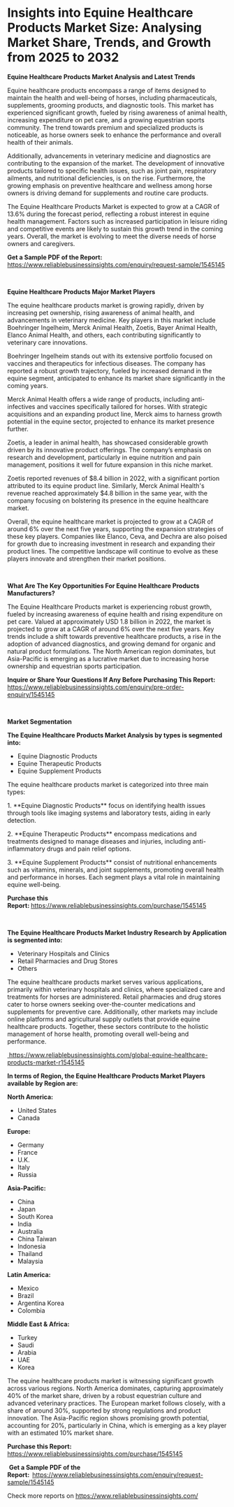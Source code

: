<p><h1>Insights into Equine Healthcare Products Market Size: Analysing Market Share, Trends, and Growth from 2025 to 2032</h1></p><p><strong>Equine Healthcare Products Market Analysis and Latest Trends</strong></p>
<p><p>Equine healthcare products encompass a range of items designed to maintain the health and well-being of horses, including pharmaceuticals, supplements, grooming products, and diagnostic tools. This market has experienced significant growth, fueled by rising awareness of animal health, increasing expenditure on pet care, and a growing equestrian sports community. The trend towards premium and specialized products is noticeable, as horse owners seek to enhance the performance and overall health of their animals. </p><p>Additionally, advancements in veterinary medicine and diagnostics are contributing to the expansion of the market. The development of innovative products tailored to specific health issues, such as joint pain, respiratory ailments, and nutritional deficiencies, is on the rise. Furthermore, the growing emphasis on preventive healthcare and wellness among horse owners is driving demand for supplements and routine care products. </p><p>The Equine Healthcare Products Market is expected to grow at a CAGR of 13.6% during the forecast period, reflecting a robust interest in equine health management. Factors such as increased participation in leisure riding and competitive events are likely to sustain this growth trend in the coming years. Overall, the market is evolving to meet the diverse needs of horse owners and caregivers.</p></p>
<p><strong>Get a Sample PDF of the Report:&nbsp;</strong> <a href="https://www.reliablebusinessinsights.com/enquiry/request-sample/1545145?utm_campaign=2289&utm_medium=2&utm_source=Github&utm_content=ia&utm_term=08032025&utm_id=equine-healthcare-products">https://www.reliablebusinessinsights.com/enquiry/request-sample/1545145</a></p>
<p>&nbsp;</p>
<p><strong>Equine Healthcare Products Major Market Players</strong></p>
<p><p>The equine healthcare products market is growing rapidly, driven by increasing pet ownership, rising awareness of animal health, and advancements in veterinary medicine. Key players in this market include Boehringer Ingelheim, Merck Animal Health, Zoetis, Bayer Animal Health, Elanco Animal Health, and others, each contributing significantly to veterinary care innovations.</p><p>Boehringer Ingelheim stands out with its extensive portfolio focused on vaccines and therapeutics for infectious diseases. The company has reported a robust growth trajectory, fueled by increased demand in the equine segment, anticipated to enhance its market share significantly in the coming years.</p><p>Merck Animal Health offers a wide range of products, including anti-infectives and vaccines specifically tailored for horses. With strategic acquisitions and an expanding product line, Merck aims to harness growth potential in the equine sector, projected to enhance its market presence further.</p><p>Zoetis, a leader in animal health, has showcased considerable growth driven by its innovative product offerings. The company’s emphasis on research and development, particularly in equine nutrition and pain management, positions it well for future expansion in this niche market.</p><p>Zoetis reported revenues of $8.4 billion in 2022, with a significant portion attributed to its equine product line. Similarly, Merck Animal Health's revenue reached approximately $4.8 billion in the same year, with the company focusing on bolstering its presence in the equine healthcare market.</p><p>Overall, the equine healthcare market is projected to grow at a CAGR of around 6% over the next five years, supporting the expansion strategies of these key players. Companies like Elanco, Ceva, and Dechra are also poised for growth due to increasing investment in research and expanding their product lines. The competitive landscape will continue to evolve as these players innovate and strengthen their market positions.</p></p>
<p>&nbsp;</p>
<p><strong>What Are The Key Opportunities For Equine Healthcare Products Manufacturers?</strong></p>
<p><p>The Equine Healthcare Products market is experiencing robust growth, fueled by increasing awareness of equine health and rising expenditure on pet care. Valued at approximately USD 1.8 billion in 2022, the market is projected to grow at a CAGR of around 6% over the next five years. Key trends include a shift towards preventive healthcare products, a rise in the adoption of advanced diagnostics, and growing demand for organic and natural product formulations. The North American region dominates, but Asia-Pacific is emerging as a lucrative market due to increasing horse ownership and equestrian sports participation.</p></p>
<p><strong>Inquire or Share Your Questions If Any Before Purchasing This Report:</strong> <a href="https://www.reliablebusinessinsights.com/enquiry/pre-order-enquiry/1545145?utm_campaign=2289&utm_medium=2&utm_source=Github&utm_content=ia&utm_term=08032025&utm_id=equine-healthcare-products">https://www.reliablebusinessinsights.com/enquiry/pre-order-enquiry/1545145</a></p>
<p>&nbsp;</p>
<p><strong>Market Segmentation</strong></p>
<p><strong>The Equine Healthcare Products Market Analysis by types is segmented into:</strong></p>
<p><ul><li>Equine Diagnostic Products</li><li>Equine Therapeutic Products</li><li>Equine Supplement Products</li></ul></p>
<p><p>The equine healthcare products market is categorized into three main types: </p><p>1. **Equine Diagnostic Products** focus on identifying health issues through tools like imaging systems and laboratory tests, aiding in early detection. </p><p>2. **Equine Therapeutic Products** encompass medications and treatments designed to manage diseases and injuries, including anti-inflammatory drugs and pain relief options.</p><p>3. **Equine Supplement Products** consist of nutritional enhancements such as vitamins, minerals, and joint supplements, promoting overall health and performance in horses. Each segment plays a vital role in maintaining equine well-being.</p></p>
<p><strong>Purchase this Report:&nbsp;</strong><a href="https://www.reliablebusinessinsights.com/purchase/1545145?utm_campaign=2289&utm_medium=2&utm_source=Github&utm_content=ia&utm_term=08032025&utm_id=equine-healthcare-products">https://www.reliablebusinessinsights.com/purchase/1545145</a></p>
<p>&nbsp;</p>
<p><strong>The Equine Healthcare Products Market Industry Research by Application is segmented into:</strong></p>
<p><ul><li>Veterinary Hospitals and Clinics</li><li>Retail Pharmacies and Drug Stores</li><li>Others</li></ul></p>
<p><p>The equine healthcare products market serves various applications, primarily within veterinary hospitals and clinics, where specialized care and treatments for horses are administered. Retail pharmacies and drug stores cater to horse owners seeking over-the-counter medications and supplements for preventive care. Additionally, other markets may include online platforms and agricultural supply outlets that provide equine healthcare products. Together, these sectors contribute to the holistic management of horse health, promoting overall well-being and performance.</p></p>
<p><a href="https://www.reliablebusinessinsights.com/global-equine-healthcare-products-market-r1545145?utm_campaign=2289&utm_medium=2&utm_source=Github&utm_content=ia&utm_term=08032025&utm_id=equine-healthcare-products">&nbsp;https://www.reliablebusinessinsights.com/global-equine-healthcare-products-market-r1545145</a></p>
<p><strong>In terms of Region, the Equine Healthcare Products Market Players available by Region are:</strong></p>
<p>
    <p> <strong> North America: </strong>
        <ul>
            <li>United States</li>
            <li>Canada</li>
        </ul>
        </p> 
    <p> <strong> Europe: </strong>
        <ul>
            <li>Germany</li>
            <li>France</li>
            <li>U.K.</li>
            <li>Italy</li>
            <li>Russia</li>
        </ul>
        </p> 
    <p> <strong> Asia-Pacific: </strong>
        <ul>
            <li>China</li>
            <li>Japan</li>
            <li>South Korea</li>
            <li>India</li>
            <li>Australia</li>
            <li>China Taiwan</li>
            <li>Indonesia</li>
            <li>Thailand</li>
            <li>Malaysia</li>
        </ul>
        </p> 
    <p> <strong> Latin America: </strong>
        <ul>
            <li>Mexico</li>
            <li>Brazil</li>
            <li>Argentina Korea</li>
            <li>Colombia</li>
        </ul>
        </p> 
    <p> <strong> Middle East & Africa: </strong>
        <ul>
            <li>Turkey</li>
            <li>Saudi</li>
            <li>Arabia</li>
            <li>UAE</li>
            <li>Korea</li>
        </ul>
    </p>
    </p>
<p><p>The equine healthcare products market is witnessing significant growth across various regions. North America dominates, capturing approximately 40% of the market share, driven by a robust equestrian culture and advanced veterinary practices. The European market follows closely, with a share of around 30%, supported by strong regulations and product innovation. The Asia-Pacific region shows promising growth potential, accounting for 20%, particularly in China, which is emerging as a key player with an estimated 10% market share.</p></p>
<p><strong>Purchase this Report: </strong><a href="https://www.reliablebusinessinsights.com/purchase/1545145?utm_campaign=2289&utm_medium=2&utm_source=Github&utm_content=ia&utm_term=08032025&utm_id=equine-healthcare-products">https://www.reliablebusinessinsights.com/purchase/1545145</a></p>
<p>&nbsp;<strong>Get a Sample PDF of the Report:&nbsp;&nbsp;</strong><a href="https://www.reliablebusinessinsights.com/enquiry/request-sample/1545145?utm_campaign=2289&utm_medium=2&utm_source=Github&utm_content=ia&utm_term=08032025&utm_id=equine-healthcare-products">https://www.reliablebusinessinsights.com/enquiry/request-sample/1545145</a></p>
<p><strong></strong></p>
<p>Check more reports on <a href="https://www.reliablebusinessinsights.com/?utm_campaign=2289&utm_medium=2&utm_source=Github&utm_content=ia&utm_term=08032025&utm_id=equine-healthcare-products">https://www.reliablebusinessinsights.com/</a></p>